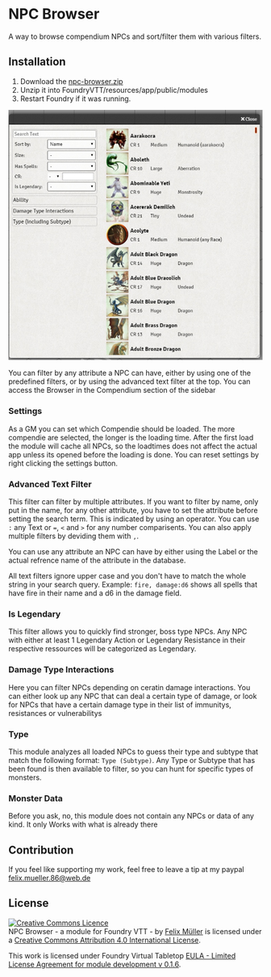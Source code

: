 # NPC Browser
A way to browse compendium NPCs and sort/filter them with various filters.

## Installation
1. Download the [npc-browser.zip](https://github.com/syl3r86/npc-browser/raw/master/npc-browser.zip)
2. Unzip it into FoundryVTT/resources/app/public/modules
3. Restart Foundry if it was running.

![example](preview.jpg)


You can filter by any attribute a NPC can have, either by using one of the predefined filters, or by using the advanced text filter at the top. You can access the Browser in the Compendium section of the sidebar

### Settings
As a GM you can set which Compendie should be loaded. The more compendie are selected, the longer is the loading time. After the first load the module will cache all NPCs, so the loadtimes does not affect the actual app unless its opened before the loading is done.
You can reset settings by right clicking the settings button.

### Advanced Text Filter
This filter can filter by multiple attributes. If you want to filter by name, only put in the name, for any other attribute, you have to set the attribute before setting the search term. This is indicated by using an operator. You can use `:` any Text or `=`, `<` and `>` for any number comparisents. You can also apply multiple filters by deviding them with `,`.

You can use any attribute an NPC can have by either using the Label or the actual refrence name of the attribute in the database.

All text filters ignore upper case and you don't have to match the whole string in your search query.
Example: `fire, damage:d6` shows all spells that have fire in their name and a d6 in the damage field.

### Is Legendary
This filter allows you to quickly find stronger, boss type NPCs. Any NPC with either at least 1 Legendary Action or Legendary Resistance in their respective ressources will be categorized as Legendary.

### Damage Type Interactions
Here you can filter NPCs depending on ceratin damage interactions. You can either look up any NPC that can deal a certain type of damage, or look for NPCs that have a certain damage type in their list of immunitys, resistances or vulnerabilitys

### Type
This module analyzes all loaded NPCs to guess their type and subtype that match the following format: `Type (Subtype)`. Any Type or Subtype that has been found is then available to filter, so you can hunt for specific types of monsters.

### Monster Data
Before you ask, no, this module does not contain any NPCs or data of any kind. It only Works with what is already there

## Contribution
If you feel like supporting my work, feel free to leave a tip at my paypal felix.mueller.86@web.de

## License
<a rel="license" href="http://creativecommons.org/licenses/by/4.0/"><img alt="Creative Commons Licence" style="border-width:0" src="https://i.creativecommons.org/l/by/4.0/88x31.png" /></a><br /><span xmlns:dct="http://purl.org/dc/terms/" property="dct:title">NPC Browser - a module for Foundry VTT -</span> by <a xmlns:cc="http://creativecommons.org/ns#" href="https://github.com/syl3r86?tab=repositories" property="cc:attributionName" rel="cc:attributionURL">Felix Müller</a> is licensed under a <a rel="license" href="http://creativecommons.org/licenses/by/4.0/">Creative Commons Attribution 4.0 International License</a>.

This work is licensed under Foundry Virtual Tabletop [EULA - Limited License Agreement for module development v 0.1.6](http://foundryvtt.com/pages/license.html).
